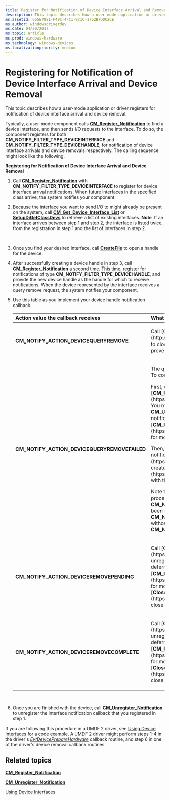 ```yaml
---
title: Register for Notification of Device Interface Arrival and Removal
description: This topic describes how a user-mode application or driver registers for notification of device interface arrival and device removal.
ms.assetid: 665E7881-F49C-4FC1-971C-1762B7D0C26E
ms.author: windowsdriverdev
ms.date: 04/20/2017
ms.topic: article
ms.prod: windows-hardware
ms.technology: windows-devices
ms.localizationpriority: medium
---
```


# Registering for Notification of Device Interface Arrival and Device Removal


This topic describes how a user-mode application or driver registers for notification of device interface arrival and device removal.

Typically, a user-mode component calls [**CM_Register_Notification**](https://msdn.microsoft.com/library/windows/hardware/hh780224) to find a device interface, and then sends I/O requests to the interface. To do so, the component registers for both **CM_NOTIFY_FILTER_TYPE_DEVICEINTERFACE** and **CM_NOTIFY_FILTER_TYPE_DEVICEHANDLE**, for notification of device interface arrivals and device removals respectively. The calling sequence might look like the following.

**Registering for Notification of Device Interface Arrival and Device Removal**

1.  Call [**CM_Register_Notification**](https://msdn.microsoft.com/library/windows/hardware/hh780224) with **CM_NOTIFY_FILTER_TYPE_DEVICEINTERFACE** to register for device interface arrival notifications. When future interfaces in the specified class arrive, the system notifies your component.
2.  Because the interface you want to send I/O to might already be present on the system, call [**CM_Get_Device_Interface_List**](https://msdn.microsoft.com/library/windows/hardware/ff538463) or [**SetupDiGetClassDevs**](https://msdn.microsoft.com/library/windows/hardware/ff551069) to retrieve a list of existing interfaces.
    **Note**  If an interface arrives between step 1 and step 2, the interface is listed twice, from the registration in step 1 and the list of interfaces in step 2.

     

3.  Once you find your desired interface, call [**CreateFile**](https://msdn.microsoft.com/library/windows/desktop/aa363858) to open a handle for the device.
4.  After successfully creating a device handle in step 3, call [**CM_Register_Notification**](https://msdn.microsoft.com/library/windows/hardware/hh780224) a second time. This time, register for notifications of type **CM_NOTIFY_FILTER_TYPE_DEVICEHANDLE**, and provide the new device handle as the handle for which to receive notifications. When the device represented by the interface receives a query remove request, the system notifies your component.

5.  Use this table as you implement your device handle notification callback.

    <div class="mx-tableFixed">
    <table>
    <colgroup>
    <col width="50%" />
    <col width="50%" />
    </colgroup>
    <thead>
    <tr class="header">
    <th align="left">Action value the callback receives</th>
    <th align="left">What your component should do</th>
    </tr>
    </thead>
    <tbody>
    <tr class="odd">
    <td align="left"><strong>CM_NOTIFY_ACTION_DEVICEQUERYREMOVE</strong></td>
    <td align="left"><p>Call [CloseHandle](http://msdn.microsoft.com/library/windows/desktop/ms724211.aspx) to close the device handle. If you do not do this, your open handle prevents the query remove of this device from succeeding.</p></td>
    </tr>
    <tr class="even">
    <td align="left"><strong>CM_NOTIFY_ACTION_DEVICEQUERYREMOVEFAILED</strong></td>
    <td align="left"><p>The query remove failed, so the device and its interface are still valid. To continue sending I/O to the interface, open a new handle to it.</p>
    <p>First, unregister the notifications for your old handle by calling [<strong>CM_Unregister_Notification</strong>](https://msdn.microsoft.com/library/windows/hardware/hh780228). You must do this from a deferred routine because you cannot call <strong>CM_Unregister_Notification</strong> from a notification callback for the notification handle you are unregistering.  See the <strong>Remarks</strong> section of [<strong>CM_Unregister_Notification</strong>](https://msdn.microsoft.com/library/windows/hardware/hh780228) for more information.</p>
    <p>Then, either continuing in the deferred routine, or back in your notification callback, call [<strong>CreateFile</strong>](https://msdn.microsoft.com/library/windows/desktop/aa363858) to create a new handle. Then call [<strong>CM_Register_Notification</strong>](https://msdn.microsoft.com/library/windows/hardware/hh780224) with the new handle and <strong>CM_NOTIFY_FILTER_TYPE_DEVICEHANDLE</strong>.</p>
    <p>Note that if you register for notifications on a device that is in the process of being query removed after the <strong>CM_NOTIFY_ACTION_DEVICEQUERYREMOVE</strong> notifications have been sent, you may receive a <strong>CM_NOTIFY_ACTION_DEVICEQUERYREMOVEFAILED</strong> notification without first receiving a <strong>CM_NOTIFY_ACTION_DEVICEQUERYREMOVE</strong> notification.</p></td>
    </tr>
    <tr class="odd">
    <td align="left"><strong>CM_NOTIFY_ACTION_DEVICEREMOVEPENDING</strong></td>
    <td align="left"><p>Call [<strong>CM_Unregister_Notification</strong>](https://msdn.microsoft.com/library/windows/hardware/hh780228) to unregister the notifications for your handle. You must do this from a deferred routine.  See the <strong>Remarks</strong> section of [<strong>CM_Unregister_Notification</strong>](https://msdn.microsoft.com/library/windows/hardware/hh780228) for more information.  If you still have an open handle to the device, call [<strong>CloseHandle</strong>](https://msdn.microsoft.com/library/windows/desktop/ms724211) to close the device handle.</p></td>
    </tr>
    <tr class="even">
    <td align="left"><strong>CM_NOTIFY_ACTION_DEVICEREMOVECOMPLETE</strong></td>
    <td align="left"><p>Call [<strong>CM_Unregister_Notification</strong>](https://msdn.microsoft.com/library/windows/hardware/hh780228) to unregister the notifications for your handle. You must do this from a deferred routine.  See the <strong>Remarks</strong> section of [<strong>CM_Unregister_Notification</strong>](https://msdn.microsoft.com/library/windows/hardware/hh780228) for more information.  If you still have an open handle to the device, call [<strong>CloseHandle</strong>](https://msdn.microsoft.com/library/windows/desktop/ms724211) to close the device handle.</p></td>
    </tr>
    </tbody>
    </table>
    </div>
     

6.  Once you are finished with the device, call [**CM_Unregister_Notification**](https://msdn.microsoft.com/library/windows/hardware/hh780228) to unregister the interface notification callback that you registered in step 1.

If you are following this procedure in a UMDF 2 driver, see [Using Device Interfaces](https://msdn.microsoft.com/windows/hardware/drivers/wdf/using-device-interfaces) for a code example. A UMDF 2 driver might perform steps 1-4 in the driver's [*EvtDevicePrepareHardware*](https://msdn.microsoft.com/library/windows/hardware/ff540880) callback routine, and step 6 in one of the driver's device removal callback routines.

## Related topics


[**CM_Register_Notification**](https://msdn.microsoft.com/library/windows/hardware/hh780224)

[**CM_Unregister_Notification**](https://msdn.microsoft.com/library/windows/hardware/hh780228)

[Using Device Interfaces](https://msdn.microsoft.com/library/windows/hardware/ff545432)

 

 






